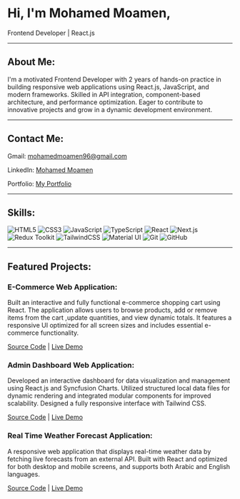 # Hi, I'm Mohamed Moamen,

Frontend Developer | React.js

---

## About Me:

I'm a motivated Frontend Developer with 2 years of hands-on practice in building responsive web applications using React.js, JavaScript, and modern frameworks. Skilled in API integration, component-based architecture, and performance optimization. Eager to contribute to innovative projects and grow in a dynamic development environment.

---

## Contact Me:

Gmail: [mohamedmoamen96@gmail.com](mailto:mohamedmoamen96@gmail.com)

LinkedIn: [Mohamed Moamen](https://www.linkedin.com/in/mohamed-moamen-24033a221/)

Portfolio: [My Portfolio](https://portfolio-three-omega-fabp5h3znx.vercel.app/)

---

## Skills:

![HTML5](https://img.shields.io/badge/HTML5-E34F26?style=for-the-badge&logo=html5&logoColor=white)
![CSS3](https://img.shields.io/badge/CSS3-1572B6?style=for-the-badge&logo=css3&logoColor=white)
![JavaScript](https://img.shields.io/badge/JavaScript-323330?style=for-the-badge&logo=javascript&logoColor=F7DF1E)
![TypeScript](https://img.shields.io/badge/TypeScript-007ACC?style=for-the-badge&logo=typescript&logoColor=white)
![React](https://img.shields.io/badge/React-20232A?style=for-the-badge&logo=react&logoColor=61DAFB)
![Next.js](https://img.shields.io/badge/Next.js-000000?style=for-the-badge&logo=next.js&logoColor=white)
![Redux Toolkit](https://img.shields.io/badge/Redux_Toolkit-593D88?style=for-the-badge&logo=redux&logoColor=white)
![TailwindCSS](https://img.shields.io/badge/Tailwind_CSS-38B2AC?style=for-the-badge&logo=tailwind-css&logoColor=white)
![Material UI](https://img.shields.io/badge/Material--UI-0081CB?style=for-the-badge&logo=material-ui&logoColor=white)
![Git](https://img.shields.io/badge/Git-F05032?style=for-the-badge&logo=git&logoColor=white)
![GitHub](https://img.shields.io/badge/GitHub-100000?style=for-the-badge&logo=github&logoColor=white)

---

## Featured Projects:

### E-Commerce Web Application:

Built an interactive and fully functional e-commerce shopping cart using React. The application allows users to browse products, add or remove items from the cart ,update quantities, and view dynamic totals. It features a responsive UI optimized for all screen sizes and includes essential e-commerce functionality.

  [Source Code](https://github.com/MohamedMoamen/E-commerceWebsite)
  |
  [Live Demo](https://e-commerce-website-cyan-sigma.vercel.app/)

### Admin Dashboard Web Application:

Developed an interactive dashboard for data visualization and management using React.js and Syncfusion Charts. Utilized structured local data files for dynamic rendering and integrated modular components for improved scalability. Designed a fully responsive interface with Tailwind CSS.

  [Source Code](https://github.com/MohamedMoamen/Admin-Dashboard-App)
  |
  [Live Demo](https://admin-dashboard-app-opal.vercel.app/)

### Real Time Weather Forecast Application:

A responsive web application that displays real-time weather data by fetching live forecasts from an external API. Built with React and optimized for both desktop and mobile screens, and supports both Arabic and English languages.

  [Source Code](https://github.com/MohamedMoamen/WeatherForecast)
  |
  [Live Demo](https://weather-forecast-zeta-nine.vercel.app/)

